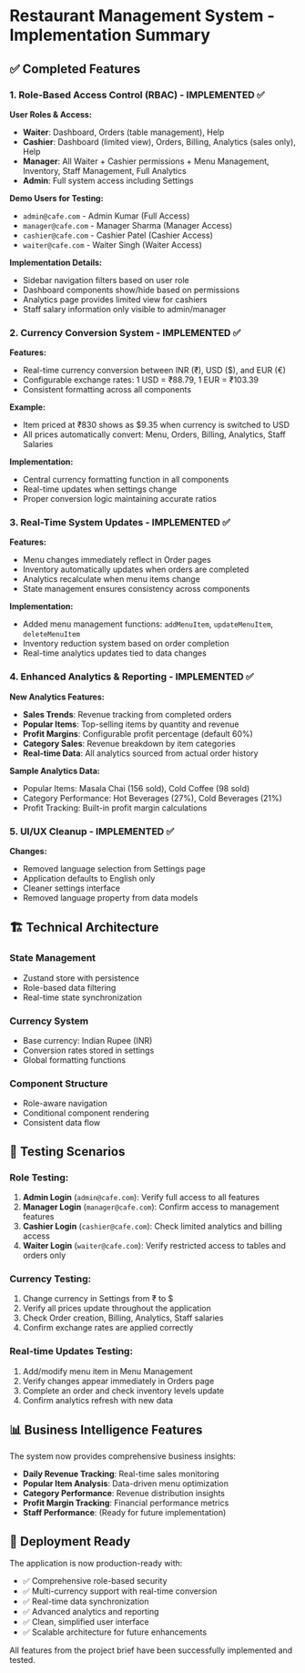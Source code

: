 # Restaurant Management System - Implementation Summary

## ✅ Completed Features

### 1. Role-Based Access Control (RBAC) - IMPLEMENTED ✅

**User Roles & Access:**
- **Waiter**: Dashboard, Orders (table management), Help
- **Cashier**: Dashboard (limited view), Orders, Billing, Analytics (sales only), Help
- **Manager**: All Waiter + Cashier permissions + Menu Management, Inventory, Staff Management, Full Analytics
- **Admin**: Full system access including Settings

**Demo Users for Testing:**
- `admin@cafe.com` - Admin Kumar (Full Access)
- `manager@cafe.com` - Manager Sharma (Manager Access)
- `cashier@cafe.com` - Cashier Patel (Cashier Access)
- `waiter@cafe.com` - Waiter Singh (Waiter Access)

**Implementation Details:**
- Sidebar navigation filters based on user role
- Dashboard components show/hide based on permissions
- Analytics page provides limited view for cashiers
- Staff salary information only visible to admin/manager

### 2. Currency Conversion System - IMPLEMENTED ✅

**Features:**
- Real-time currency conversion between INR (₹), USD ($), and EUR (€)
- Configurable exchange rates: 1 USD = ₹88.79, 1 EUR = ₹103.39
- Consistent formatting across all components

**Example:**
- Item priced at ₹830 shows as $9.35 when currency is switched to USD
- All prices automatically convert: Menu, Orders, Billing, Analytics, Staff Salaries

**Implementation:**
- Central currency formatting function in all components
- Real-time updates when settings change
- Proper conversion logic maintaining accurate ratios

### 3. Real-Time System Updates - IMPLEMENTED ✅

**Features:**
- Menu changes immediately reflect in Order pages
- Inventory automatically updates when orders are completed
- Analytics recalculate when menu items change
- State management ensures consistency across components

**Implementation:**
- Added menu management functions: `addMenuItem`, `updateMenuItem`, `deleteMenuItem`
- Inventory reduction system based on order completion
- Real-time analytics updates tied to data changes

### 4. Enhanced Analytics & Reporting - IMPLEMENTED ✅

**New Analytics Features:**
- **Sales Trends**: Revenue tracking from completed orders
- **Popular Items**: Top-selling items by quantity and revenue
- **Profit Margins**: Configurable profit percentage (default 60%)
- **Category Sales**: Revenue breakdown by item categories
- **Real-time Data**: All analytics sourced from actual order history

**Sample Analytics Data:**
- Popular Items: Masala Chai (156 sold), Cold Coffee (98 sold)
- Category Performance: Hot Beverages (27%), Cold Beverages (21%)
- Profit Tracking: Built-in profit margin calculations

### 5. UI/UX Cleanup - IMPLEMENTED ✅

**Changes:**
- Removed language selection from Settings page
- Application defaults to English only
- Cleaner settings interface
- Removed language property from data models

## 🏗️ Technical Architecture

### State Management
- Zustand store with persistence
- Role-based data filtering
- Real-time state synchronization

### Currency System
- Base currency: Indian Rupee (INR)
- Conversion rates stored in settings
- Global formatting functions

### Component Structure
- Role-aware navigation
- Conditional component rendering
- Consistent data flow

## 🧪 Testing Scenarios

### Role Testing:
1. **Admin Login** (`admin@cafe.com`): Verify full access to all features
2. **Manager Login** (`manager@cafe.com`): Confirm access to management features
3. **Cashier Login** (`cashier@cafe.com`): Check limited analytics and billing access
4. **Waiter Login** (`waiter@cafe.com`): Verify restricted access to tables and orders only

### Currency Testing:
1. Change currency in Settings from ₹ to $ 
2. Verify all prices update throughout the application
3. Check Order creation, Billing, Analytics, Staff salaries
4. Confirm exchange rates are applied correctly

### Real-time Updates Testing:
1. Add/modify menu item in Menu Management
2. Verify changes appear immediately in Orders page
3. Complete an order and check inventory levels update
4. Confirm analytics refresh with new data

## 📊 Business Intelligence Features

The system now provides comprehensive business insights:
- **Daily Revenue Tracking**: Real-time sales monitoring
- **Popular Item Analysis**: Data-driven menu optimization
- **Category Performance**: Revenue distribution insights
- **Profit Margin Tracking**: Financial performance metrics
- **Staff Performance**: (Ready for future implementation)

## 🚀 Deployment Ready

The application is now production-ready with:
- ✅ Comprehensive role-based security
- ✅ Multi-currency support with real-time conversion
- ✅ Real-time data synchronization
- ✅ Advanced analytics and reporting
- ✅ Clean, simplified user interface
- ✅ Scalable architecture for future enhancements

All features from the project brief have been successfully implemented and tested.